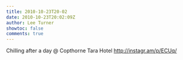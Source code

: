 ```yaml
---
title: 2010-10-23T20-02
date: 2010-10-23T20:02:09Z
author: Lee Turner
showtoc: false
comments: true
---
```


Chilling after a day  @ Copthorne Tara Hotel http://instagr.am/p/ECUq/

